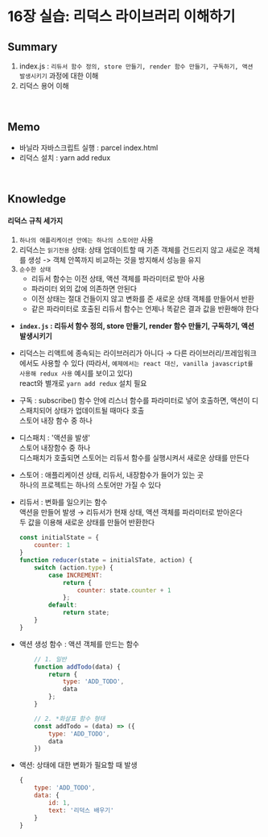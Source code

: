 # 16장 실습: 리덕스 라이브러리 이해하기

## Summary
1. index.js : `리듀서 함수 정의, store 만들기, render 함수 만들기, 구독하기, 액션 발생시키기` 과정에 대한 이해
2. 리덕스 용어 이해  
<br>

## Memo
- 바닐라 자바스크립트 실행 : parcel index.html
- 리덕스 설치 : yarn add redux
<br>

## Knowledge
#### 리덕스 규칙 세가지
1. `하나의 애플리케이션 안에는 하나의 스토어만` 사용 
2. 리덕스는 `읽기전용` 상태: 상태 업데이트할 때 기존 객체를 건드리지 않고 새로운 객체를 생성 -> 객체 안쪽까지 비교하는 것을 방지해서 성능을 유지 
3. `순수한 상태`  
    - 리듀서 함수는 이전 상태, 액션 객체를 파라미터로 받아 사용
    - 파라미터 외의 값에 의존하면 안된다
    - 이전 상태는 절대 건들이지 않고 변화를 준 새로운 상태 객체를 만들어서 반환
    - 같은 파라미터로 호출된 리듀서 함수는 언제나 똑같은 결과 값을 반환해야 한다

- **`index.js` : 리듀서 함수 정의, store 만들기, render 함수 만들기, 구독하기, 액션 발생시키기** 

- 리덕스는 리액트에 종속되는 라이브러리가 아니다 → 다른 라이브러리/프레임워크에서도 사용할 수 있다 (따라서, `예제에서는 react 대신, vanilla javascript를 사용해 redux 사용` 예시를 보이고 있다)<br> react와 별개로 `yarn add redux` 설치 필요 

- 구독 : subscribe() 함수 안에 리스너 함수를 파라미터로 넣어 호출하면, 액션이 디스패치되어 상태가 업데이트될 때마다 호출<br> 스토어 내장 함수 중 하나<br> 

- 디스패치 : '액션을 발생'<br> 스토어 내장함수 중 하나<br> 디스패치가 호출되면 스토어는 리듀서 함수를 실행시켜서 새로운 상태를 만든다 

- 스토어 : 애플리케이션 상태, 리듀서, 내장함수가 들어가 있는 곳<br> 하나의 프로젝트는 하나의 스토어만 가질 수 있다

- 리듀서 : 변화를 일으키는 함수<br> 액션을 만들어 발생 → 리듀서가 현재 상태, 액션 객체를 파라미터로 받아온다<br> 두 값을 이용해 새로운 상태를 만들어 반환한다
    ```javascript
    const initialState = {
        counter: 1
    }
    function reducer(state = initialSTate, action) {
        switch (action.type) {
            case INCREMENT:
                return {
                    counter: state.counter + 1
                };
            default:
                return state;
        }
    }
    ```

- 액션 생성 함수 : 액션 객체를 만드는 함수
    ``` javascript
        // 1. 일반 
        function addTodo(data) {
            return {
                type: 'ADD_TODO',
                data
            };
        }

        // 2. *화살표 함수 형태
        const addTodo = (data) => ({
            type: 'ADD_TODO',
            data
        })
    ```

- 액션: 상태에 대한 변화가 필요할 때 발생
    ```javascript
    {
        type: 'ADD_TODO',
        data: {
            id: 1,
            text: '리덕스 배우기'
        }
    }
    ```